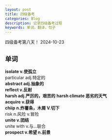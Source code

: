 ```yaml
---
layout: post
title: 四级备考
categories: Blog
description: 记录四级备考过程
keywords: 单词，翻译，句子
---    
```

四级备考第八天！ 2024-10-23  

## 单词
**isolate v.使孤立**  
particular adj.特定的  
**abstract adj.抽象的**  
**reflect v.反射**  
**harsh adj.严厉的，艰苦的** 
**harsh climate 恶劣的天气**  
**acquire v.获得**  
**chiip n.炸薯条，木屑 V.切下**  
risk n.风险 v.冒险  
**unite v.团结**  
unite with v.与...联合  
**prospect v.希望 n.前景**  





